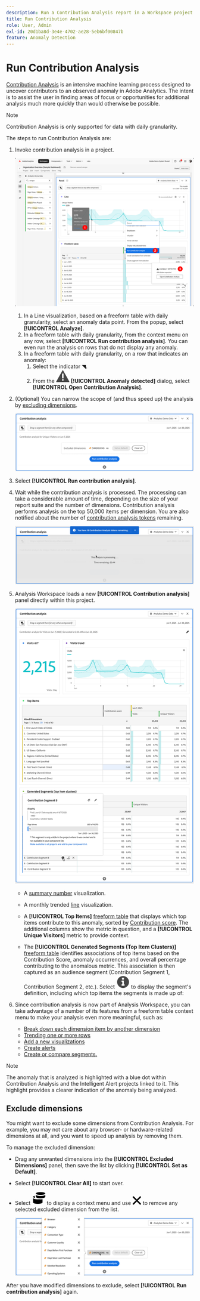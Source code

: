 ```yaml
---
description: Run a Contribution Analysis report in a Workspace project.
title: Run Contribution Analysis
role: User, Admin
exl-id: 20d1ba8d-3e4e-4702-ae28-5eb6bf00847b
feature: Anomaly Detection
---
```

# Run Contribution Analysis

[Contribution Analysis](/help/analyze/analysis-workspace/c-anomaly-detection/anomaly-detection.md#contribution-analysis) is an intensive machine learning process designed to uncover contributors to an observed anomaly in Adobe Analytics. The intent is to assist the user in finding areas of focus or opportunities for additional analysis much more quickly than would otherwise be possible.

>[!NOTE]
>
>Contribution Analysis is only supported for data with daily granularity.

The steps to run Contribution Analysis are:

1. Invoke contribution analysis in a project.

   ![Run Contribution analysis](assets/run-contribution-analysis.png)

   1. In a Line visualization, based on a freeform table with daily granularity, select an anomaly data point. From the popup, select **[!UICONTROL Analyze]**.
   1. In a freeform table with daily granularity, from the context menu on any row, select **[!UICONTROL Run contribution analysis]**. You can even run the analysis on rows that do not display any anomaly.
   1. In a freeform table with daily granularity, on a row that indicates an anomaly:
      1. Select the indicator ◥. 
      1. From the ![Alert](/help/assets/icons/Alert.svg) **[!UICONTROL Anomaly detected]** dialog, select **[!UICONTROL Open Contribution Analysis]**.
    


1. (Optional) You can narrow the scope of (and thus speed up) the analysis by [excluding dimensions](#exclude-dimensions).

   ![Excluding dimensions from Contribution analysis](assets/excluding-dimensions.png)

1. Select **[!UICONTROL Run contribution analysis]**.

1. Wait while the contribution analysis is processed. The processing can take a considerable amount of time, depending on the size of your report suite and the number of dimensions. Contribution analysis performs analysis on the top 50,000 items per dimension. You are also notified about the number of [contribution analysis tokens](anomaly-detection.md#contribution-analysis-tokens) remaining.

   ![Contribution analysis executing](assets/contribution-analysis-executing.png)

1. Analysis Workspace loads a new **[!UICONTROL Contribution analysis]** panel directly within this project. 

   ![Contribution Analysis panel](assets/contribution-analysis.png)

    * A [summary number](/help/analyze/analysis-workspace/visualizations/summary-number-change.md) visualization.
    * A monthly trended [line](/help/analyze/analysis-workspace/visualizations/line.md) visualization.
    * A **[!UICONTROL Top Items]** [freeform table](/help/analyze/analysis-workspace/visualizations/freeform-table/freeform-table.md) that displays which top items contribute to this anomaly, sorted by [Contribution score](/help/analyze/analysis-workspace/c-anomaly-detection/anomaly-detection.md#contribution-analysis). The additional columns show the metric in question, and a **[!UICONTROL Unique Visitors]** metric to provide context.
    
    * The **[!UICONTROL Generated Segments (Top Item Clusters)]** [freeform table](/help/analyze/analysis-workspace/visualizations/freeform-table/freeform-table.md) identifies associations of top items based on the Contribution Score, anomaly occurrences, and overall percentage contributing to the anomalous metric. This association is then captured as an audience segment (Contribution Segment 1, Contribution Segment 2, etc.). Select ![Info](/help/assets/icons/Info.svg) to display the segment's definition, including which top items the segments is made up of:


1. Since contribution analysis is now part of Analysis Workspace, you can take advantage of a number of its features from a freeform table context menu to make your analysis even more meaningful, such as:

    * [Break down each dimension item by another dimension](/help/analyze/analysis-workspace/components/dimensions/t-breakdown-fa.md) 
    * [Trending one or more rows](/help/analyze/analysis-workspace/home.md#section_34930C967C104C2B9092BA8DCF2BF81A) 
    * [Add a new visualizations](/help/analyze/analysis-workspace/visualizations/freeform-analysis-visualizations.md) 
    * [Create alerts](/help/components/c-alerts/intellligent-alerts.md) 
    * [Create or compare segments.](/help/analyze/analysis-workspace/c-panels/c-segment-comparison/segment-comparison.md)

>[!NOTE]
>
>The anomaly that is analyzed is highlighted with a blue dot within Contribution Analysis and the Intelligent Alert projects linked to it. This highlight provides a clearer indication of the anomaly being analyzed.


## Exclude dimensions

You might want to exclude some dimensions from Contribution Analysis. For example, you may not care about any browser- or hardware-related dimensions at all, and you want to speed up analysis by removing them.

To manage the excluded dimension:

* Drag any unwanted dimensions into the **[!UICONTROL Excluded Dimensions]** panel, then save the list by clicking **[!UICONTROL Set as Default]**. 
   
* Select **[!UICONTROL Clear All]** to start over.

* Select ![Dimensions](/help/assets/icons/Dimensions.svg) to display a context menu and use ![CrossSize400](/help/assets/icons/CrossSize400.svg) to remove any selected excluded dimension from the list.

   ![](assets/excluded-dimensions-list.png)

After you have modified dimensions to exclude, select **[!UICONTROL Run contribution analysis]** again.

